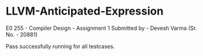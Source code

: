 # LLVM-Anticipated-Expression
E0 255 - Compiler Design - Assignment 1
Submitted by - Devesh Varma (Sr. No. - 20881)

Pass successfully running for all testcases.